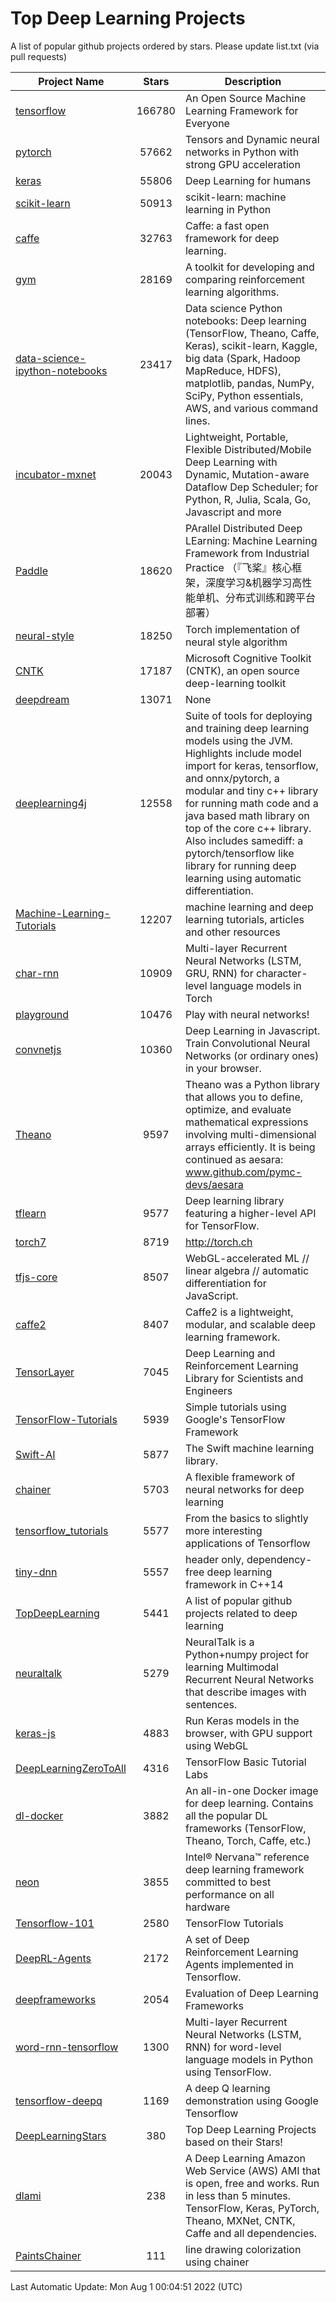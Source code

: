# Top Deep Learning Projects
A list of popular github projects ordered by stars.
Please update list.txt (via pull requests)

|Project Name| Stars | Description |
| ---------- |:-----:| ----------- |
| [tensorflow](https://github.com/tensorflow/tensorflow) | 166780 | An Open Source Machine Learning Framework for Everyone |
| [pytorch](https://github.com/pytorch/pytorch) | 57662 | Tensors and Dynamic neural networks in Python with strong GPU acceleration |
| [keras](https://github.com/keras-team/keras) | 55806 | Deep Learning for humans |
| [scikit-learn](https://github.com/scikit-learn/scikit-learn) | 50913 | scikit-learn: machine learning in Python |
| [caffe](https://github.com/BVLC/caffe) | 32763 | Caffe: a fast open framework for deep learning. |
| [gym](https://github.com/openai/gym) | 28169 | A toolkit for developing and comparing reinforcement learning algorithms. |
| [data-science-ipython-notebooks](https://github.com/donnemartin/data-science-ipython-notebooks) | 23417 | Data science Python notebooks: Deep learning (TensorFlow, Theano, Caffe, Keras), scikit-learn, Kaggle, big data (Spark, Hadoop MapReduce, HDFS), matplotlib, pandas, NumPy, SciPy, Python essentials, AWS, and various command lines. |
| [incubator-mxnet](https://github.com/apache/incubator-mxnet) | 20043 | Lightweight, Portable, Flexible Distributed/Mobile Deep Learning with Dynamic, Mutation-aware Dataflow Dep Scheduler; for Python, R, Julia, Scala, Go, Javascript and more |
| [Paddle](https://github.com/PaddlePaddle/Paddle) | 18620 | PArallel Distributed Deep LEarning: Machine Learning Framework from Industrial Practice （『飞桨』核心框架，深度学习&机器学习高性能单机、分布式训练和跨平台部署） |
| [neural-style](https://github.com/jcjohnson/neural-style) | 18250 | Torch implementation of neural style algorithm |
| [CNTK](https://github.com/microsoft/CNTK) | 17187 | Microsoft Cognitive Toolkit (CNTK), an open source deep-learning toolkit |
| [deepdream](https://github.com/google/deepdream) | 13071 | None |
| [deeplearning4j](https://github.com/eclipse/deeplearning4j) | 12558 | Suite of tools for deploying and training deep learning models using the JVM. Highlights include model import for keras, tensorflow, and onnx/pytorch, a modular and tiny c++ library for running math code and a java based math library on top of the core c++ library. Also includes samediff: a pytorch/tensorflow like library for running deep learning using automatic differentiation. |
| [Machine-Learning-Tutorials](https://github.com/ujjwalkarn/Machine-Learning-Tutorials) | 12207 | machine learning and deep learning tutorials, articles and other resources  |
| [char-rnn](https://github.com/karpathy/char-rnn) | 10909 | Multi-layer Recurrent Neural Networks (LSTM, GRU, RNN) for character-level language models in Torch |
| [playground](https://github.com/tensorflow/playground) | 10476 | Play with neural networks! |
| [convnetjs](https://github.com/karpathy/convnetjs) | 10360 | Deep Learning in Javascript. Train Convolutional Neural Networks (or ordinary ones) in your browser. |
| [Theano](https://github.com/Theano/Theano) | 9597 | Theano was a Python library that allows you to define, optimize, and evaluate mathematical expressions involving multi-dimensional arrays efficiently. It is being continued as aesara: www.github.com/pymc-devs/aesara |
| [tflearn](https://github.com/tflearn/tflearn) | 9577 | Deep learning library featuring a higher-level API for TensorFlow. |
| [torch7](https://github.com/torch/torch7) | 8719 | http://torch.ch |
| [tfjs-core](https://github.com/tensorflow/tfjs-core) | 8507 | WebGL-accelerated ML // linear algebra // automatic differentiation for JavaScript. |
| [caffe2](https://github.com/facebookarchive/caffe2) | 8407 | Caffe2 is a lightweight, modular, and scalable deep learning framework. |
| [TensorLayer](https://github.com/tensorlayer/TensorLayer) | 7045 | Deep Learning and Reinforcement Learning Library for Scientists and Engineers  |
| [TensorFlow-Tutorials](https://github.com/nlintz/TensorFlow-Tutorials) | 5939 | Simple tutorials using Google's TensorFlow Framework |
| [Swift-AI](https://github.com/Swift-AI/Swift-AI) | 5877 | The Swift machine learning library. |
| [chainer](https://github.com/chainer/chainer) | 5703 | A flexible framework of neural networks for deep learning |
| [tensorflow_tutorials](https://github.com/pkmital/tensorflow_tutorials) | 5577 | From the basics to slightly more interesting applications of Tensorflow |
| [tiny-dnn](https://github.com/tiny-dnn/tiny-dnn) | 5557 | header only, dependency-free deep learning framework in C++14 |
| [TopDeepLearning](https://github.com/aymericdamien/TopDeepLearning) | 5441 | A list of popular github projects related to deep learning |
| [neuraltalk](https://github.com/karpathy/neuraltalk) | 5279 | NeuralTalk is a Python+numpy project for learning Multimodal Recurrent Neural Networks that describe images with sentences. |
| [keras-js](https://github.com/transcranial/keras-js) | 4883 | Run Keras models in the browser, with GPU support using WebGL |
| [DeepLearningZeroToAll](https://github.com/hunkim/DeepLearningZeroToAll) | 4316 | TensorFlow Basic Tutorial Labs |
| [dl-docker](https://github.com/floydhub/dl-docker) | 3882 | An all-in-one Docker image for deep learning. Contains all the popular DL frameworks (TensorFlow, Theano, Torch, Caffe, etc.) |
| [neon](https://github.com/NervanaSystems/neon) | 3855 | Intel® Nervana™ reference deep learning framework committed to best performance on all hardware |
| [Tensorflow-101](https://github.com/sjchoi86/Tensorflow-101) | 2580 | TensorFlow Tutorials |
| [DeepRL-Agents](https://github.com/awjuliani/DeepRL-Agents) | 2172 | A set of Deep Reinforcement Learning Agents implemented in Tensorflow. |
| [deepframeworks](https://github.com/zer0n/deepframeworks) | 2054 | Evaluation of Deep Learning Frameworks |
| [word-rnn-tensorflow](https://github.com/hunkim/word-rnn-tensorflow) | 1300 | Multi-layer Recurrent Neural Networks (LSTM, RNN) for word-level language models in Python using TensorFlow. |
| [tensorflow-deepq](https://github.com/siemanko/tensorflow-deepq) | 1169 | A deep Q learning demonstration using Google Tensorflow |
| [DeepLearningStars](https://github.com/hunkim/DeepLearningStars) | 380 | Top Deep Learning Projects based on their Stars! |
| [dlami](https://github.com/ritchieng/dlami) | 238 | A Deep Learning Amazon Web Service (AWS) AMI that is open, free and works. Run in less than 5 minutes. TensorFlow, Keras, PyTorch, Theano, MXNet, CNTK, Caffe and all dependencies. |
| [PaintsChainer](https://github.com/taizan/PaintsChainer) | 111 | line drawing colorization using chainer |

Last Automatic Update: Mon Aug  1 00:04:51 2022 (UTC)
